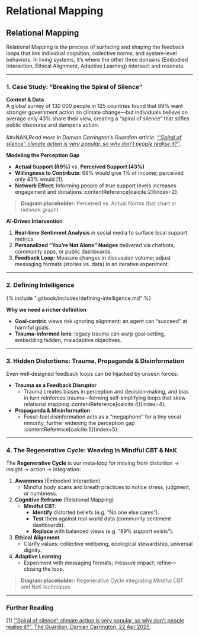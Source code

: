 # Relational Mapping

## Relational Mapping

Relational Mapping is the process of surfacing and shaping the feedback loops that link individual cognition, collective norms, and system‑level behaviors. In living systems, it’s where the other three domains (Embodied Interaction, Ethical Alignment, Adaptive Learning) intersect and resonate.

***

### 1. Case Study: “Breaking the Spiral of Silence”

**Context & Data**\
A global survey of 130 000 people in 125 countries found that 89% want stronger government action on climate change—but individuals believe on average only 43% share their view, creating a “spiral of silence” that stifles public discourse and dampens action.\
\
&#xNAN;_&#x52;ead more in Damian Carrington’s Guardian article:_ [_“‘Spiral of silence’: climate action is very popular, so why don’t people realise it?”_](https://www.theguardian.com/environment/2025/apr/22/spiral-of-silence-climate-action-is-very-popular-so-why-dont-people-realise-it).

**Modeling the Perception Gap**

* **Actual Support (89%)** vs. **Perceived Support (43%)**
* **Willingness to Contribute**: 69% would give 1% of income; perceived only 43% would  \[1].
* **Network Effect**: Informing people of true support levels increases engagement and donations :contentReference\[oaicite:2]{index=2}.

> **Diagram placeholder:** Perceived vs. Actual Norms (bar chart or network graph)

**AI‑Driven Intervention**

1. **Real‑time Sentiment Analysis** in social media to surface local support metrics.
2. **Personalized “You’re Not Alone” Nudges** delivered via chatbots, community apps, or public dashboards.
3. **Feedback Loop**: Measure changes in discussion volume; adjust messaging formats (stories vs. data) in an iterative experiment.

***

### 2. Defining Intelligence

{% include ".gitbook/includes/defining-intelligence.md" %}

**Why we need a richer definition**

* **Goal‑centric** views risk ignoring alignment: an agent can “succeed” at harmful goals.
* **Trauma‑informed lens**: legacy trauma can warp goal‑setting, embedding hidden, maladaptive objectives.

***

### 3. Hidden Distortions: Trauma, Propaganda & Disinformation

Even well‑designed feedback loops can be hijacked by unseen forces:

* **Trauma as a Feedback Disruptor**
  * Trauma creates biases in perception and decision‑making, and bias in turn reinforces trauma—forming self‑amplifying loops that skew relational mapping :contentReference\[oaicite:4]{index=4}.
* **Propaganda & Misinformation**
  * Fossil‑fuel disinformation acts as a “megaphone” for a tiny vocal minority, further widening the perception gap :contentReference\[oaicite:5]{index=5}.

***

### 4. The Regenerative Cycle: Weaving in Mindful CBT & NsK

The **Regenerative Cycle** is our meta‑loop for moving from distortion → insight → action → integration:

1. **Awareness** (Embodied Interaction)
   * Mindful body scans and breath practices to notice stress, judgment, or numbness.
2. **Cognitive Reframe** (Relational Mapping)
   * **Mindful CBT**:
     * **Identify** distorted beliefs (e.g. “No one else cares”).
     * **Test** them against real‑world data (community sentiment dashboards).
     * **Replace** with balanced views (e.g. “89% support exists”).
3. **Ethical Alignment**
   * Clarify values: collective wellbeing, ecological stewardship, universal dignity.
4. **Adaptive Learning**
   * Experiment with messaging formats; measure impact; refine—closing the loop.

> **Diagram placeholder:** Regenerative Cycle integrating Mindful CBT and NsK techniques

***

### Further Reading

\[1] [“’Spiral of silence’: climate action is very popular, so why don’t people realise it?”, The Guardian, Damian Carrington, 22 Apr 2025.](https://www.theguardian.com/environment/2025/apr/22/spiral-of-silence-climate-action-is-very-popular-so-why-dont-people-realise-it)
